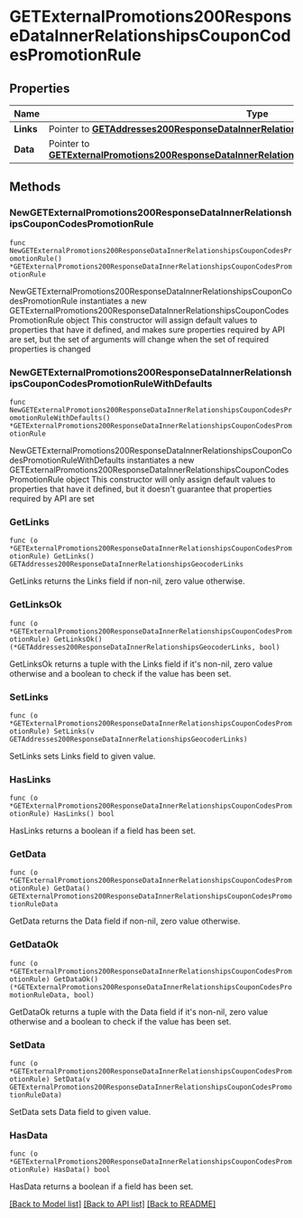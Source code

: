# GETExternalPromotions200ResponseDataInnerRelationshipsCouponCodesPromotionRule

## Properties

Name | Type | Description | Notes
------------ | ------------- | ------------- | -------------
**Links** | Pointer to [**GETAddresses200ResponseDataInnerRelationshipsGeocoderLinks**](GETAddresses200ResponseDataInnerRelationshipsGeocoderLinks.md) |  | [optional] 
**Data** | Pointer to [**GETExternalPromotions200ResponseDataInnerRelationshipsCouponCodesPromotionRuleData**](GETExternalPromotions200ResponseDataInnerRelationshipsCouponCodesPromotionRuleData.md) |  | [optional] 

## Methods

### NewGETExternalPromotions200ResponseDataInnerRelationshipsCouponCodesPromotionRule

`func NewGETExternalPromotions200ResponseDataInnerRelationshipsCouponCodesPromotionRule() *GETExternalPromotions200ResponseDataInnerRelationshipsCouponCodesPromotionRule`

NewGETExternalPromotions200ResponseDataInnerRelationshipsCouponCodesPromotionRule instantiates a new GETExternalPromotions200ResponseDataInnerRelationshipsCouponCodesPromotionRule object
This constructor will assign default values to properties that have it defined,
and makes sure properties required by API are set, but the set of arguments
will change when the set of required properties is changed

### NewGETExternalPromotions200ResponseDataInnerRelationshipsCouponCodesPromotionRuleWithDefaults

`func NewGETExternalPromotions200ResponseDataInnerRelationshipsCouponCodesPromotionRuleWithDefaults() *GETExternalPromotions200ResponseDataInnerRelationshipsCouponCodesPromotionRule`

NewGETExternalPromotions200ResponseDataInnerRelationshipsCouponCodesPromotionRuleWithDefaults instantiates a new GETExternalPromotions200ResponseDataInnerRelationshipsCouponCodesPromotionRule object
This constructor will only assign default values to properties that have it defined,
but it doesn't guarantee that properties required by API are set

### GetLinks

`func (o *GETExternalPromotions200ResponseDataInnerRelationshipsCouponCodesPromotionRule) GetLinks() GETAddresses200ResponseDataInnerRelationshipsGeocoderLinks`

GetLinks returns the Links field if non-nil, zero value otherwise.

### GetLinksOk

`func (o *GETExternalPromotions200ResponseDataInnerRelationshipsCouponCodesPromotionRule) GetLinksOk() (*GETAddresses200ResponseDataInnerRelationshipsGeocoderLinks, bool)`

GetLinksOk returns a tuple with the Links field if it's non-nil, zero value otherwise
and a boolean to check if the value has been set.

### SetLinks

`func (o *GETExternalPromotions200ResponseDataInnerRelationshipsCouponCodesPromotionRule) SetLinks(v GETAddresses200ResponseDataInnerRelationshipsGeocoderLinks)`

SetLinks sets Links field to given value.

### HasLinks

`func (o *GETExternalPromotions200ResponseDataInnerRelationshipsCouponCodesPromotionRule) HasLinks() bool`

HasLinks returns a boolean if a field has been set.

### GetData

`func (o *GETExternalPromotions200ResponseDataInnerRelationshipsCouponCodesPromotionRule) GetData() GETExternalPromotions200ResponseDataInnerRelationshipsCouponCodesPromotionRuleData`

GetData returns the Data field if non-nil, zero value otherwise.

### GetDataOk

`func (o *GETExternalPromotions200ResponseDataInnerRelationshipsCouponCodesPromotionRule) GetDataOk() (*GETExternalPromotions200ResponseDataInnerRelationshipsCouponCodesPromotionRuleData, bool)`

GetDataOk returns a tuple with the Data field if it's non-nil, zero value otherwise
and a boolean to check if the value has been set.

### SetData

`func (o *GETExternalPromotions200ResponseDataInnerRelationshipsCouponCodesPromotionRule) SetData(v GETExternalPromotions200ResponseDataInnerRelationshipsCouponCodesPromotionRuleData)`

SetData sets Data field to given value.

### HasData

`func (o *GETExternalPromotions200ResponseDataInnerRelationshipsCouponCodesPromotionRule) HasData() bool`

HasData returns a boolean if a field has been set.


[[Back to Model list]](../README.md#documentation-for-models) [[Back to API list]](../README.md#documentation-for-api-endpoints) [[Back to README]](../README.md)


